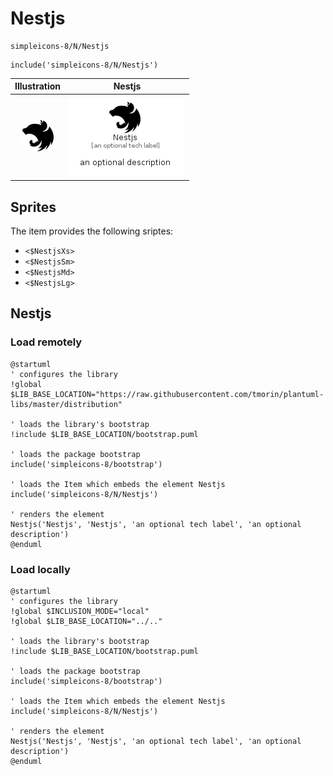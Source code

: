 # Nestjs


```text
simpleicons-8/N/Nestjs
```

```text
include('simpleicons-8/N/Nestjs')
```



| Illustration | Nestjs |
| :---: | :---: |
| ![illustration for Illustration](../../simpleicons-8/N/Nestjs.png) | ![illustration for Nestjs](../../simpleicons-8/N/Nestjs.Local.png) |



## Sprites
The item provides the following sriptes:

- `<$NestjsXs>`
- `<$NestjsSm>`
- `<$NestjsMd>`
- `<$NestjsLg>`





## Nestjs

### Load remotely
```plantuml
@startuml
' configures the library
!global $LIB_BASE_LOCATION="https://raw.githubusercontent.com/tmorin/plantuml-libs/master/distribution"

' loads the library's bootstrap
!include $LIB_BASE_LOCATION/bootstrap.puml

' loads the package bootstrap
include('simpleicons-8/bootstrap')

' loads the Item which embeds the element Nestjs
include('simpleicons-8/N/Nestjs')

' renders the element
Nestjs('Nestjs', 'Nestjs', 'an optional tech label', 'an optional description')
@enduml
```

### Load locally
```plantuml
@startuml
' configures the library
!global $INCLUSION_MODE="local"
!global $LIB_BASE_LOCATION="../.."

' loads the library's bootstrap
!include $LIB_BASE_LOCATION/bootstrap.puml

' loads the package bootstrap
include('simpleicons-8/bootstrap')

' loads the Item which embeds the element Nestjs
include('simpleicons-8/N/Nestjs')

' renders the element
Nestjs('Nestjs', 'Nestjs', 'an optional tech label', 'an optional description')
@enduml
```

